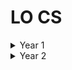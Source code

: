 ﻿# LO CS
<details>
<summary>Year 1</summary>
<br />

- Lesson1 - Coditions
- Lesson2 - Loops
- Lesson3 - Revision
- Lesson4 - Nested Loops
- Lesson5 - Break
- Lesson6 - Breaks, continues, infinite loops and switch
- Lesson7 - Math fs
- Lesson8 - Arrays
- Lesson9 - Arrays+
- Lesson10 - 2D+ Arrays
- Lesson11 - 2D+ Arrays+
- Lesson12 - Pointers
- Lesson13 - Char Arrays
- Lesson14 - Strings
- Lesson15 - Strings+
- Lesson16 - Recursion
- Lesson17 - Hanoi
- Lesson18 - Algorithms representation methods
- Lesson19 - Diagrams - [Figma](https://www.figma.com/file/Em0EhKFF4AMzJnPbEPEhfB/schematy?node-id=0%3A1)
- Lesson20 - Euclides
- Lesson21 - Euclides+
- Lesson22 - Recursion+
- Lesson23 - Recursion++
- Lesson24 - Scientific notation
- Lesson25 - Relative and absolute approximation errors
- Lesson26 - Recursion Revision
- Lesson27 - Factorization
- Lesson28 - Erastothenes' Sieve
- Lesson29 - Erastothenes' Sieve+
- Lesson30 - Primes & Factors
- Lesson31 - Decimal to Binary
- Lesson32 - Non-decimal systems conversion
- Lesson33 - Non-decimal systems conversion+
- Lesson34 - Python basics
- Lesson35 - Python basics+
- Lesson36 - Python loops
</details>
  
<details>
<summary>Year 2</summary>
<br />

- Lesson 1 - Python basics revison
- Lesson 2 - Python ifs revison
- Lesson 3 - Python fors revison
- Lesson 4 - Python fors revison+


</details>
